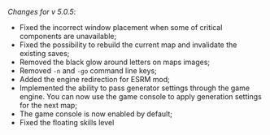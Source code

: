 _Changes for v 5.0.5_:
- Fixed the incorrect window placement when some of critical components are unavailable;
- Fixed the possibility to rebuild the current map and invalidate the existing saves;
- Removed the black glow around letters on maps images;
- Removed `-n` and `-go` command line keys;
- Added the engine redirection for ESRM mod;
- Implemented the ability to pass generator settings through the game engine. You can now use the game console to apply generation settings for the next map;
- The game console is now enabled by default;
- Fixed the floating skills level
